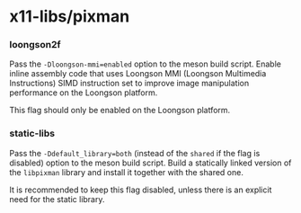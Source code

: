 # x11-libs/pixman

### loongson2f
Pass the `-Dloongson-mmi=enabled` option to the meson build script. Enable inline assembly code that uses Loongson MMI (Loongson Multimedia Instructions) SIMD instruction set to improve image manipulation performance on the Loongson platform.

This flag should only be enabled on the Loongson platform.

### static-libs
Pass the `-Ddefault_library=both` (instead of the `shared` if the flag is disabled) option to the meson build script. Build a statically linked version of the `libpixman` library and install it together with the shared one.

It is recommended to keep this flag disabled, unless there is an explicit need for the static library.
